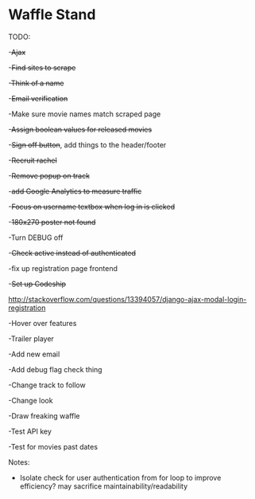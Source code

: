 Waffle Stand  
==============

TODO:

-~~Ajax~~

-~~Find sites to scrape~~

-~~Think of a name~~

-~~Email verification~~

-Make sure movie names match scraped page

-~~Assign boolean values for released movies~~

-~~Sign off button~~, add things to the header/footer

-~~Recruit rachel~~

-~~Remove popup on track~~

-~~add Google Analytics to measure traffic~~

-~~Focus on username textbox when log in is clicked~~

-~~180x270 poster not found~~

-Turn DEBUG off

-~~Check active instead of authenticated~~

-fix up registration page frontend

-~~Set up Codeship~~

http://stackoverflow.com/questions/13394057/django-ajax-modal-login-registration

-Hover over features

-Trailer player

-Add new email

-Add debug flag check thing

-Change track to follow

-Change look

-Draw freaking waffle

-Test API key

-Test for movies past dates

Notes:

- Isolate check for user authentication from for loop to improve efficiency? may sacrifice maintainability/readability
